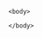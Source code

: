 <html>
<head>
	<meta Content-Security-Policy: script-src 'self' https://amplify--bsbox.sandbox.my.site.com>
</head>

	<body>
<script type='text/javascript'>
	function initEmbeddedMessaging() {
		try {
			embeddedservice_bootstrap.settings.language = 'en_US'; // For example, enter 'en' or 'en-US'
			
			window.addEventListener("onEmbeddedMessagingReady", () => {            
	console.log( "Inside Prechat API!!" );
	embeddedservice_bootstrap.prechatAPI.setHiddenPrechatFields( { "Email" : "edam_system_access_user@example.com" } );
	embeddedservice_bootstrap.prechatAPI.setHiddenPrechatFields( { "Current_Context" : "webportal" } );
	embeddedservice_bootstrap.prechatAPI.setHiddenPrechatFields( { "AMP_inst_id" : "79886" } );
	embeddedservice_bootstrap.prechatAPI.setHiddenPrechatFields( { "Referral_URL" : "google.com" } );
	embeddedservice_bootstrap.prechatAPI.setHiddenPrechatFields( { "Phone" : "99897" } );
	embeddedservice_bootstrap.prechatAPI.setHiddenPrechatFields( { "First_Name" : "Maq git" } );
        embeddedservice_bootstrap.prechatAPI.setHiddenPrechatFields( { "Last_Name" : "Mohammed" } );
				
});

			embeddedservice_bootstrap.init(
				
				'00DOv00000169rF',
				'MIAW_Chat_in_Amplify_Product',
				'https://amplify--bsbox.sandbox.my.site.com/ESWMIAWChatinAmplifyP1713006318201',
				{
					scrt2URL: 'https://amplify--bsbox.sandbox.my.salesforce-scrt.com'
				}
			);
		} catch (err) {
			console.error('Error loading Embedded Messaging: ', err);
		}
	};
</script>
<script type='text/javascript' src='https://amplify--bsbox.sandbox.my.site.com/ESWMIAWChatinAmplifyP1713006318201/assets/js/bootstrap.min.js' onload='initEmbeddedMessaging()'></script>

	</body>
</html>
